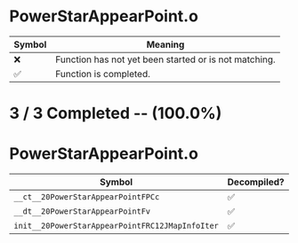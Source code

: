 # PowerStarAppearPoint.o
| Symbol | Meaning 
| ------------- | ------------- 
| :x: | Function has not yet been started or is not matching. 
| :white_check_mark: | Function is completed. 


# 3 / 3 Completed -- (100.0%)
# PowerStarAppearPoint.o
| Symbol | Decompiled? |
| ------------- | ------------- |
| `__ct__20PowerStarAppearPointFPCc` | :white_check_mark: |
| `__dt__20PowerStarAppearPointFv` | :white_check_mark: |
| `init__20PowerStarAppearPointFRC12JMapInfoIter` | :white_check_mark: |
